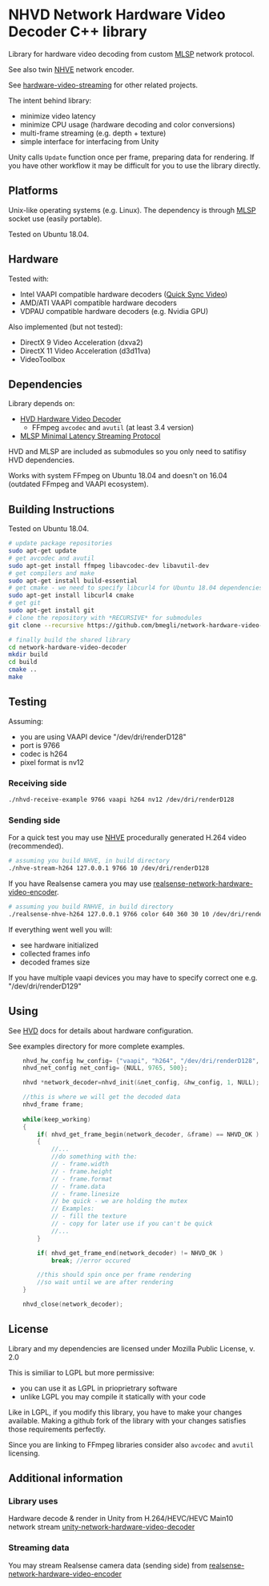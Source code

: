# NHVD Network Hardware Video Decoder C++ library

Library for hardware video decoding from custom [MLSP](https://github.com/bmegli/minimal-latency-streaming-protocol) network protocol.

See also twin [NHVE](https://github.com/bmegli/network-hardware-video-encoder) network encoder.

See [hardware-video-streaming](https://github.com/bmegli/hardware-video-streaming) for other related projects.

The intent behind library:
- minimize video latency
- minimize CPU usage (hardware decoding and color conversions)
- multi-frame streaming (e.g. depth + texture)
- simple interface for interfacing from Unity

Unity calls `Update` function once per frame, preparing data for rendering.
If you have other workflow it may be difficult for you to use the library directly.

## Platforms 

Unix-like operating systems (e.g. Linux).
The dependency is through [MLSP](https://github.com/bmegli/minimal-latency-streaming-protocol) socket use (easily portable).

Tested on Ubuntu 18.04.

## Hardware

Tested with:
- Intel VAAPI compatible hardware decoders ([Quick Sync Video](https://ark.intel.com/Search/FeatureFilter?productType=processors&QuickSyncVideo=true))
- AMD/ATI VAAPI compatible hardware decoders
- VDPAU compatible hardware decoders (e.g. Nvidia GPU) 

Also implemented (but not tested):
- DirectX 9 Video Acceleration (dxva2)
- DirectX 11 Video Acceleration (d3d11va)
- VideoToolbox

## Dependencies

Library depends on:
- [HVD Hardware Video Decoder](https://github.com/bmegli/hardware-video-decoder)
	- FFmpeg `avcodec` and `avutil` (at least 3.4 version)
- [MLSP Minimal Latency Streaming Protocol](https://github.com/bmegli/minimal-latency-streaming-protocol)

HVD and MLSP are included as submodules so you only need to satifisy HVD dependencies.

Works with system FFmpeg on Ubuntu 18.04 and doesn't on 16.04 (outdated FFmpeg and VAAPI ecosystem).

## Building Instructions

Tested on Ubuntu 18.04.

``` bash
# update package repositories
sudo apt-get update 
# get avcodec and avutil
sudo apt-get install ffmpeg libavcodec-dev libavutil-dev
# get compilers and make 
sudo apt-get install build-essential
# get cmake - we need to specify libcurl4 for Ubuntu 18.04 dependencies problem
sudo apt-get install libcurl4 cmake
# get git
sudo apt-get install git
# clone the repository with *RECURSIVE* for submodules
git clone --recursive https://github.com/bmegli/network-hardware-video-decoder.git

# finally build the shared library
cd network-hardware-video-decoder
mkdir build
cd build
cmake ..
make
```

## Testing

Assuming:
- you are using VAAPI device "/dev/dri/renderD128"
- port is 9766
- codec is h264
- pixel format is nv12

### Receiving side

```bash
./nhvd-receive-example 9766 vaapi h264 nv12 /dev/dri/renderD128
```

### Sending side

For a quick test you may use [NHVE](https://github.com/bmegli/network-hardware-video-encoder) procedurally generated H.264 video (recommended).

```bash
# assuming you build NHVE, in build directory
./nhve-stream-h264 127.0.0.1 9766 10 /dev/dri/renderD128
```

If you have Realsense camera you may use [realsense-network-hardware-video-encoder](https://github.com/bmegli/realsense-network-hardware-video-encoder).

```bash
# assuming you build RNHVE, in build directory
./realsense-nhve-h264 127.0.0.1 9766 color 640 360 30 10 /dev/dri/renderD128
```

If everything went well you will:
- see hardware initialized
- collected frames info
- decoded frames size

If you have multiple vaapi devices you may have to specify correct one e.g. "/dev/dri/renderD129"

## Using

See [HVD](https://github.com/bmegli/hardware-video-decoder) docs for details about hardware configuration.

See examples directory for more complete examples.

```C++
	nhvd_hw_config hw_config= {"vaapi", "h264", "/dev/dri/renderD128", "bgr0"};
	nhvd_net_config net_config= {NULL, 9765, 500};

	nhvd *network_decoder=nhvd_init(&net_config, &hw_config, 1, NULL);

	//this is where we will get the decoded data	
	nhvd_frame frame;
	
	while(keep_working)
	{
		if( nhvd_get_frame_begin(network_decoder, &frame) == NHVD_OK )
		{
			//...
			//do something with the:
			// - frame.width
			// - frame.height
			// - frame.format
			// - frame.data
			// - frame.linesize
			// be quick - we are holding the mutex
			// Examples:
			// - fill the texture
			// - copy for later use if you can't be quick
			//...
		}

		if( nhvd_get_frame_end(network_decoder) != NHVD_OK )
			break; //error occured

		//this should spin once per frame rendering
		//so wait until we are after rendering
	}

	nhvd_close(network_decoder);
```

## License

Library and my dependencies are licensed under Mozilla Public License, v. 2.0

This is similiar to LGPL but more permissive:
- you can use it as LGPL in prioprietrary software
- unlike LGPL you may compile it statically with your code

Like in LGPL, if you modify this library, you have to make your changes available.
Making a github fork of the library with your changes satisfies those requirements perfectly.

Since you are linking to FFmpeg libraries consider also `avcodec` and `avutil` licensing.

## Additional information

### Library uses

Hardware decode & render in Unity from H.264/HEVC/HEVC Main10 network stream [unity-network-hardware-video-decoder](https://github.com/bmegli/unity-network-hardware-video-decoder)

### Streaming data

You may stream Realsense camera data (sending side) from [realsense-network-hardware-video-encoder
](https://github.com/bmegli/realsense-network-hardware-video-encoder)
